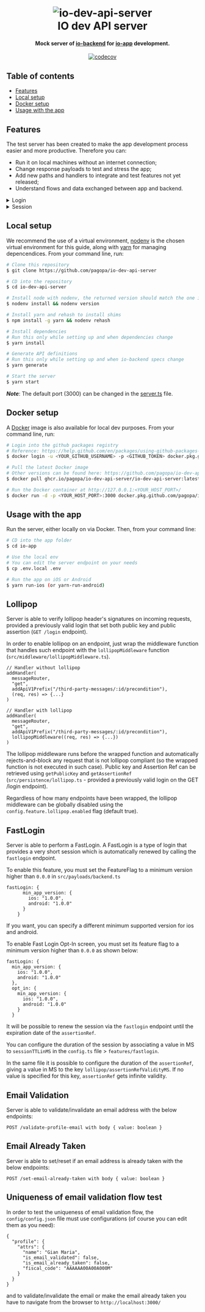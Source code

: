 <h1 align="center">
  <img src="assets/imgs/readme/main_screen.png" alt="io-dev-api-server"></a>
  <br>
  IO dev API server
  <br>
</h1>

<h4 align="center">Mock server of <a href="https://github.com/teamdigitale/io-backend">io-backend</a> for <a href=https://github.com/teamdigitale/io-app">io-app</a> development.</h4>

<p align="center">
  <a href="https://app.codecov.io/gh/pagopa/io-dev-api-server">
    <img src="https://codecov.io/gh/pagopa/io-dev-api-server/branch/master/graph/badge.svg"
         alt="codecov">
  </a>
</p>

## Table of contents
* [Features](#features)
* [Local setup](#local-setup)
* [Docker setup](#docker-setup)
* [Usage with the app](#usage-with-the-app)

## Features
The test server has been created to make the app development process easier and more productive. Therefore you can:
- Run it on local machines without an internet connection;
- Change response payloads to test and stress the app;
- Add new paths and handlers to integrate and test features not yet released;
- Understand flows and data exchanged between app and backend.

<details>
   <summary>Login</summary>
   The current login implementation by-passes SPID authentication: when the user asks for a login with a certain SPID Identity Provider, the server responses with a redirect containing the session token. The user will be immediately logged in.
   <br><br>
   <img src="assets/imgs/readme/login.gif" height="400" />
</details>

<details>
   <summary>Session</summary>
   When the client asks for a session, a valid session is always returned. Of course the developer could implement a logic to return an expired session response to test different scenarios.
</details>


## Local setup
We recommend the use of a virtual environment, [nodenv](https://github.com/nodenv/nodenv) is the chosen virtual environment for this guide, along with [yarn](https://yarnpkg.com/) for managing depencendices. From your command line, run:

```bash
# Clone this repository
$ git clone https://github.com/pagopa/io-dev-api-server

# CD into the repository
$ cd io-dev-api-server

# Install node with nodenv, the returned version should match the one in the .node-version file
$ nodenv install && nodenv version

# Install yarn and rehash to install shims
$ npm install -g yarn && nodenv rehash

# Install dependencies 
# Run this only while setting up and when dependencies change
$ yarn install

# Generate API definitions
# Run this only while setting up and when io-backend specs change
$ yarn generate

# Start the server
$ yarn start
```
***Note***: The default port (3000) can be changed in the [server.ts](src/utils/server.ts) file.
## Docker setup
A [Docker](https://www.docker.com/get-started) image is also available for local dev purposes. From your command line, run:
```bash
# Login into the github packages registry
# Reference: https://help.github.com/en/packages/using-github-packages-with-your-projects-ecosystem/configuring-npm-for-use-with-github-packages
$ docker login -u <YOUR_GITHUB_USERNAME> -p <GITHUB_TOKEN> docker.pkg.github.com

# Pull the latest Docker image 
# Other versions can be found here: https://github.com/pagopa/io-dev-api-server/pkgs/container/io-dev-api-server%2Fio-dev-api-server
$ docker pull ghcr.io/pagopa/io-dev-api-server/io-dev-api-server:latest

# Run the Docker container at http://127.0.0.1:<YOUR_HOST_PORT>/
$ docker run -d -p <YOUR_HOST_PORT>:3000 docker.pkg.github.com/pagopa/io-dev-api-server/io-dev-api-server:latest`
```

## Usage with the app
Run the server, either locally on via Docker. Then, from your command line:
```bash
# CD into the app folder
$ cd io-app

# Use the local env 
# You can edit the server endpoint on your needs
$ cp .env.local .env 

# Run the app on iOS or Android
$ yarn run-ios (or yarn-run-android)
```

## Lollipop
Server is able to verify lollipop header's signatures on incoming requests, provided a previously valid login that set both public key and public assertion (`GET /login` endpoint).

In order to enable lollipop on an endpoint, just wrap the middleware function that handles such endpoint with the `lollipopMiddleware` function (`src/middleware/lollipopMiddleware.ts`).
```
// Handler without lollipop
addHandler(
  messageRouter,
  "get",
  addApiV1Prefix("/third-party-messages/:id/precondition"),
  (req, res) => {...}
)

// Handler with lollipop
addHandler(
  messageRouter,
  "get",
  addApiV1Prefix("/third-party-messages/:id/precondition"),
  lollipopMiddleware((req, res) => {...})
)
```

The lollipop middleware runs before the wrapped function and automatically rejects-and-block any request that is not lollipop compliant (so the wrapped function is not executed in such case).
Public key and Assertion Ref can be retrieved using `getPublicKey` and `getAssertionRef` (`src/persistence/lollipop.ts` - provided a previously valid login on the GET /login endpoint).

Regardless of how many endpoints have been wrapped, the lollipop middleware can be globally disabled using the `config.feature.lollipop.enabled` flag (default true).

## FastLogin
Server is able to perform a FastLogin.
A FastLogin is a type of login that provides a very short session which is automatically renewed by calling the `fastlogin` endpoint. 

To enable this feature, you must set the FeatureFlag to a minimum version higher than `0.0.0` in `src/payloads/backend.ts`
```
fastLogin: {
      min_app_version: {
        ios: "1.0.0",
        android: "1.0.0"
      }
    }

```
If you want, you can specify a different minimum supported version for ios and android.

To enable Fast Login Opt-In screen, you must set its feature flag to a minimum version higher than `0.0.0` as shown below:

```
fastLogin: {
  min_app_version: {        
    ios: "1.0.0",
    android: "1.0.0"
  },
  opt_in: {
    min_app_version: {          
      ios: "1.0.0",
      android: "1.0.0"
    }
  }
```

It will be possible to renew the session via the `fastlogin` endpoint until the expiration date of the `assertionRef`.

You can configure the duration of the session by associating a value in MS to `sessionTTLinMS` in the `config.ts` file > `features/fastlogin`.

In the same file it is possible to configure the duration of the `assertionRef`, giving a value in MS to the key `lollipop/assertionRefValidityMS`. If no value is specified for this key, `assertionRef` gets infinite validity.

## Email Validation
Server is able to validate/invalidate an email address with the below endpoints:

```
POST /validate-profile-email with body { value: boolean }
```

## Email Already Taken
Server is able to set/reset if an email address is already taken with the below endpoints:

```
POST /set-email-already-taken with body { value: boolean }
```
## Uniqueness of email validation flow test
In order to test the uniqueness of email validation flow, the `config/config.json` file must use configurations (of course you can edit them as you need): 

```
{
  "profile": {
    "attrs": {
      "name": "Gian Maria",
      "is_email_validated": false,
      "is_email_already_taken": false, 
      "fiscal_code": "AAAAAA00A00A000M"
    }
  }
}

```
and to validate/invalidate the email or make the email already taken you have to navigate from the browser to `http://localhost:3000/`

